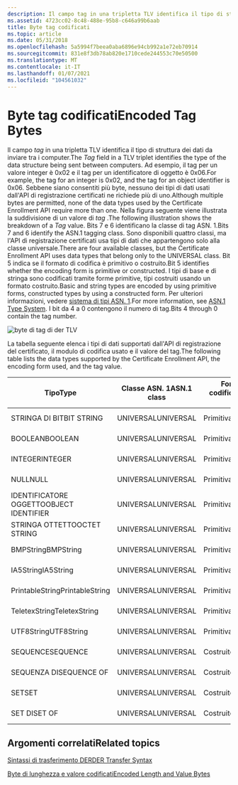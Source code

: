 ```yaml
---
description: Il campo tag in una tripletta TLV identifica il tipo di struttura dei dati da inviare tra i computer.
ms.assetid: 4723cc02-8c48-488e-95b8-c646a99b6aab
title: Byte tag codificati
ms.topic: article
ms.date: 05/31/2018
ms.openlocfilehash: 5a5994f7beea0aba6896e94cb992a1e72eb70914
ms.sourcegitcommit: 831e8f3db78ab820e1710cede244553c70e50500
ms.translationtype: MT
ms.contentlocale: it-IT
ms.lasthandoff: 01/07/2021
ms.locfileid: "104561032"
---
```

# <a name="encoded-tag-bytes"></a><span data-ttu-id="120f6-103">Byte tag codificati</span><span class="sxs-lookup"><span data-stu-id="120f6-103">Encoded Tag Bytes</span></span>

<span data-ttu-id="120f6-104">Il campo *tag* in una tripletta TLV identifica il tipo di struttura dei dati da inviare tra i computer.</span><span class="sxs-lookup"><span data-stu-id="120f6-104">The *Tag* field in a TLV triplet identifies the type of the data structure being sent between computers.</span></span> <span data-ttu-id="120f6-105">Ad esempio, il tag per un valore integer è 0x02 e il tag per un identificatore di oggetto è 0x06.</span><span class="sxs-lookup"><span data-stu-id="120f6-105">For example, the tag for an integer is 0x02, and the tag for an object identifier is 0x06.</span></span> <span data-ttu-id="120f6-106">Sebbene siano consentiti più byte, nessuno dei tipi di dati usati dall'API di registrazione certificati ne richiede più di uno.</span><span class="sxs-lookup"><span data-stu-id="120f6-106">Although multiple bytes are permitted, none of the data types used by the Certificate Enrollment API require more than one.</span></span> <span data-ttu-id="120f6-107">Nella figura seguente viene illustrata la suddivisione di un valore di *tag* .</span><span class="sxs-lookup"><span data-stu-id="120f6-107">The following illustration shows the breakdown of a *Tag* value.</span></span> <span data-ttu-id="120f6-108">Bits 7 e 6 identificano la classe di tag ASN. 1.</span><span class="sxs-lookup"><span data-stu-id="120f6-108">Bits 7 and 6 identify the ASN.1 tagging class.</span></span> <span data-ttu-id="120f6-109">Sono disponibili quattro classi, ma l'API di registrazione certificati usa tipi di dati che appartengono solo alla classe universale.</span><span class="sxs-lookup"><span data-stu-id="120f6-109">There are four available classes, but the Certificate Enrollment API uses data types that belong only to the UNIVERSAL class.</span></span> <span data-ttu-id="120f6-110">Bit 5 indica se il formato di codifica è primitivo o costruito.</span><span class="sxs-lookup"><span data-stu-id="120f6-110">Bit 5 identifies whether the encoding form is primitive or constructed.</span></span> <span data-ttu-id="120f6-111">I tipi di base e di stringa sono codificati tramite forme primitive, tipi costruiti usando un formato costruito.</span><span class="sxs-lookup"><span data-stu-id="120f6-111">Basic and string types are encoded by using primitive forms, constructed types by using a constructed form.</span></span> <span data-ttu-id="120f6-112">Per ulteriori informazioni, vedere [sistema di tipi ASN. 1](about-asn-1-type-system.md).</span><span class="sxs-lookup"><span data-stu-id="120f6-112">For more information, see [ASN.1 Type System](about-asn-1-type-system.md).</span></span> <span data-ttu-id="120f6-113">I bit da 4 a 0 contengono il numero di tag.</span><span class="sxs-lookup"><span data-stu-id="120f6-113">Bits 4 through 0 contain the tag number.</span></span>

![byte di tag di der TLV](images/der-tlv-tagbyte.png)

<span data-ttu-id="120f6-115">La tabella seguente elenca i tipi di dati supportati dall'API di registrazione del certificato, il modulo di codifica usato e il valore del tag.</span><span class="sxs-lookup"><span data-stu-id="120f6-115">The following table lists the data types supported by the Certificate Enrollment API, the encoding form used, and the tag value.</span></span>

| <span data-ttu-id="120f6-116">Tipo</span><span class="sxs-lookup"><span data-stu-id="120f6-116">Type</span></span>              | <span data-ttu-id="120f6-117">Classe ASN. 1</span><span class="sxs-lookup"><span data-stu-id="120f6-117">ASN.1 class</span></span> | <span data-ttu-id="120f6-118">Formato di codifica</span><span class="sxs-lookup"><span data-stu-id="120f6-118">Encoding form</span></span> | <span data-ttu-id="120f6-119">Valore del tag</span><span class="sxs-lookup"><span data-stu-id="120f6-119">Tag value</span></span>                             |
|-------------------|-------------|---------------|---------------------------------------|
| <span data-ttu-id="120f6-120">STRINGA DI BIT</span><span class="sxs-lookup"><span data-stu-id="120f6-120">BIT STRING</span></span>        | <span data-ttu-id="120f6-121">UNIVERSAL</span><span class="sxs-lookup"><span data-stu-id="120f6-121">UNIVERSAL</span></span>   | <span data-ttu-id="120f6-122">Primitiva</span><span class="sxs-lookup"><span data-stu-id="120f6-122">Primitive</span></span>     | <span data-ttu-id="120f6-123">00000011</span><span class="sxs-lookup"><span data-stu-id="120f6-123">00000011</span></span><br/> <span data-ttu-id="120f6-124">0x03</span><span class="sxs-lookup"><span data-stu-id="120f6-124">(0x03)</span></span><br/> |
| <span data-ttu-id="120f6-125">BOOLEAN</span><span class="sxs-lookup"><span data-stu-id="120f6-125">BOOLEAN</span></span>           | <span data-ttu-id="120f6-126">UNIVERSAL</span><span class="sxs-lookup"><span data-stu-id="120f6-126">UNIVERSAL</span></span>   | <span data-ttu-id="120f6-127">Primitiva</span><span class="sxs-lookup"><span data-stu-id="120f6-127">Primitive</span></span>     | <span data-ttu-id="120f6-128">00000001</span><span class="sxs-lookup"><span data-stu-id="120f6-128">00000001</span></span><br/> <span data-ttu-id="120f6-129">0x01</span><span class="sxs-lookup"><span data-stu-id="120f6-129">(0x01)</span></span><br/> |
| <span data-ttu-id="120f6-130">INTEGER</span><span class="sxs-lookup"><span data-stu-id="120f6-130">INTEGER</span></span>           | <span data-ttu-id="120f6-131">UNIVERSAL</span><span class="sxs-lookup"><span data-stu-id="120f6-131">UNIVERSAL</span></span>   | <span data-ttu-id="120f6-132">Primitiva</span><span class="sxs-lookup"><span data-stu-id="120f6-132">Primitive</span></span>     | <span data-ttu-id="120f6-133">00000010</span><span class="sxs-lookup"><span data-stu-id="120f6-133">00000010</span></span><br/> <span data-ttu-id="120f6-134">0x02</span><span class="sxs-lookup"><span data-stu-id="120f6-134">(0x02)</span></span><br/> |
| <span data-ttu-id="120f6-135">NULL</span><span class="sxs-lookup"><span data-stu-id="120f6-135">NULL</span></span>              | <span data-ttu-id="120f6-136">UNIVERSAL</span><span class="sxs-lookup"><span data-stu-id="120f6-136">UNIVERSAL</span></span>   | <span data-ttu-id="120f6-137">Primitiva</span><span class="sxs-lookup"><span data-stu-id="120f6-137">Primitive</span></span>     | <span data-ttu-id="120f6-138">00000101</span><span class="sxs-lookup"><span data-stu-id="120f6-138">00000101</span></span><br/> <span data-ttu-id="120f6-139">0x05</span><span class="sxs-lookup"><span data-stu-id="120f6-139">(0x05)</span></span><br/> |
| <span data-ttu-id="120f6-140">IDENTIFICATORE OGGETTO</span><span class="sxs-lookup"><span data-stu-id="120f6-140">OBJECT IDENTIFIER</span></span> | <span data-ttu-id="120f6-141">UNIVERSAL</span><span class="sxs-lookup"><span data-stu-id="120f6-141">UNIVERSAL</span></span>   | <span data-ttu-id="120f6-142">Primitiva</span><span class="sxs-lookup"><span data-stu-id="120f6-142">Primitive</span></span>     | <span data-ttu-id="120f6-143">00000110</span><span class="sxs-lookup"><span data-stu-id="120f6-143">00000110</span></span><br/> <span data-ttu-id="120f6-144">0x06</span><span class="sxs-lookup"><span data-stu-id="120f6-144">(0x06)</span></span><br/> |
| <span data-ttu-id="120f6-145">STRINGA OTTETTO</span><span class="sxs-lookup"><span data-stu-id="120f6-145">OCTET STRING</span></span>      | <span data-ttu-id="120f6-146">UNIVERSAL</span><span class="sxs-lookup"><span data-stu-id="120f6-146">UNIVERSAL</span></span>   | <span data-ttu-id="120f6-147">Primitiva</span><span class="sxs-lookup"><span data-stu-id="120f6-147">Primitive</span></span>     | <span data-ttu-id="120f6-148">00000100</span><span class="sxs-lookup"><span data-stu-id="120f6-148">00000100</span></span><br/> <span data-ttu-id="120f6-149">0x04</span><span class="sxs-lookup"><span data-stu-id="120f6-149">(0x04)</span></span><br/> |
| <span data-ttu-id="120f6-150">BMPString</span><span class="sxs-lookup"><span data-stu-id="120f6-150">BMPString</span></span>         | <span data-ttu-id="120f6-151">UNIVERSAL</span><span class="sxs-lookup"><span data-stu-id="120f6-151">UNIVERSAL</span></span>   | <span data-ttu-id="120f6-152">Primitiva</span><span class="sxs-lookup"><span data-stu-id="120f6-152">Primitive</span></span>     | <span data-ttu-id="120f6-153">00011110</span><span class="sxs-lookup"><span data-stu-id="120f6-153">00011110</span></span><br/> <span data-ttu-id="120f6-154">0x1E</span><span class="sxs-lookup"><span data-stu-id="120f6-154">(0x1E)</span></span><br/> |
| <span data-ttu-id="120f6-155">IA5String</span><span class="sxs-lookup"><span data-stu-id="120f6-155">IA5String</span></span>         | <span data-ttu-id="120f6-156">UNIVERSAL</span><span class="sxs-lookup"><span data-stu-id="120f6-156">UNIVERSAL</span></span>   | <span data-ttu-id="120f6-157">Primitiva</span><span class="sxs-lookup"><span data-stu-id="120f6-157">Primitive</span></span>     | <span data-ttu-id="120f6-158">00010110</span><span class="sxs-lookup"><span data-stu-id="120f6-158">00010110</span></span><br/> <span data-ttu-id="120f6-159">0x16</span><span class="sxs-lookup"><span data-stu-id="120f6-159">(0x16)</span></span><br/> |
| <span data-ttu-id="120f6-160">PrintableString</span><span class="sxs-lookup"><span data-stu-id="120f6-160">PrintableString</span></span>   | <span data-ttu-id="120f6-161">UNIVERSAL</span><span class="sxs-lookup"><span data-stu-id="120f6-161">UNIVERSAL</span></span>   | <span data-ttu-id="120f6-162">Primitiva</span><span class="sxs-lookup"><span data-stu-id="120f6-162">Primitive</span></span>     | <span data-ttu-id="120f6-163">00010011</span><span class="sxs-lookup"><span data-stu-id="120f6-163">00010011</span></span><br/> <span data-ttu-id="120f6-164">0x13</span><span class="sxs-lookup"><span data-stu-id="120f6-164">(0x13)</span></span><br/> |
| <span data-ttu-id="120f6-165">TeletexString</span><span class="sxs-lookup"><span data-stu-id="120f6-165">TeletexString</span></span>     | <span data-ttu-id="120f6-166">UNIVERSAL</span><span class="sxs-lookup"><span data-stu-id="120f6-166">UNIVERSAL</span></span>   | <span data-ttu-id="120f6-167">Primitiva</span><span class="sxs-lookup"><span data-stu-id="120f6-167">Primitive</span></span>     | <span data-ttu-id="120f6-168">00010100</span><span class="sxs-lookup"><span data-stu-id="120f6-168">00010100</span></span><br/> <span data-ttu-id="120f6-169">0x14</span><span class="sxs-lookup"><span data-stu-id="120f6-169">(0x14)</span></span><br/> |
| <span data-ttu-id="120f6-170">UTF8String</span><span class="sxs-lookup"><span data-stu-id="120f6-170">UTF8String</span></span>        | <span data-ttu-id="120f6-171">UNIVERSAL</span><span class="sxs-lookup"><span data-stu-id="120f6-171">UNIVERSAL</span></span>   | <span data-ttu-id="120f6-172">Primitiva</span><span class="sxs-lookup"><span data-stu-id="120f6-172">Primitive</span></span>     | <span data-ttu-id="120f6-173">00001100</span><span class="sxs-lookup"><span data-stu-id="120f6-173">00001100</span></span><br/> <span data-ttu-id="120f6-174">0X0C</span><span class="sxs-lookup"><span data-stu-id="120f6-174">(0x0C)</span></span><br/> |
| <span data-ttu-id="120f6-175">SEQUENCE</span><span class="sxs-lookup"><span data-stu-id="120f6-175">SEQUENCE</span></span>          | <span data-ttu-id="120f6-176">UNIVERSAL</span><span class="sxs-lookup"><span data-stu-id="120f6-176">UNIVERSAL</span></span>   | <span data-ttu-id="120f6-177">Costruito</span><span class="sxs-lookup"><span data-stu-id="120f6-177">Constructed</span></span>   | <span data-ttu-id="120f6-178">00110000</span><span class="sxs-lookup"><span data-stu-id="120f6-178">00110000</span></span><br/> <span data-ttu-id="120f6-179">0x30</span><span class="sxs-lookup"><span data-stu-id="120f6-179">(0x30)</span></span><br/> |
| <span data-ttu-id="120f6-180">SEQUENZA DI</span><span class="sxs-lookup"><span data-stu-id="120f6-180">SEQUENCE OF</span></span>       | <span data-ttu-id="120f6-181">UNIVERSAL</span><span class="sxs-lookup"><span data-stu-id="120f6-181">UNIVERSAL</span></span>   | <span data-ttu-id="120f6-182">Costruito</span><span class="sxs-lookup"><span data-stu-id="120f6-182">Constructed</span></span>   | <span data-ttu-id="120f6-183">00110000</span><span class="sxs-lookup"><span data-stu-id="120f6-183">00110000</span></span><br/> <span data-ttu-id="120f6-184">0x30</span><span class="sxs-lookup"><span data-stu-id="120f6-184">(0x30)</span></span><br/> |
| <span data-ttu-id="120f6-185">SET</span><span class="sxs-lookup"><span data-stu-id="120f6-185">SET</span></span>               | <span data-ttu-id="120f6-186">UNIVERSAL</span><span class="sxs-lookup"><span data-stu-id="120f6-186">UNIVERSAL</span></span>   | <span data-ttu-id="120f6-187">Costruito</span><span class="sxs-lookup"><span data-stu-id="120f6-187">Constructed</span></span>   | <span data-ttu-id="120f6-188">00110001</span><span class="sxs-lookup"><span data-stu-id="120f6-188">00110001</span></span><br/> <span data-ttu-id="120f6-189">0x31</span><span class="sxs-lookup"><span data-stu-id="120f6-189">(0x31)</span></span><br/> |
| <span data-ttu-id="120f6-190">SET DI</span><span class="sxs-lookup"><span data-stu-id="120f6-190">SET OF</span></span>            | <span data-ttu-id="120f6-191">UNIVERSAL</span><span class="sxs-lookup"><span data-stu-id="120f6-191">UNIVERSAL</span></span>   | <span data-ttu-id="120f6-192">Costruito</span><span class="sxs-lookup"><span data-stu-id="120f6-192">Constructed</span></span>   | <span data-ttu-id="120f6-193">00110001</span><span class="sxs-lookup"><span data-stu-id="120f6-193">00110001</span></span><br/> <span data-ttu-id="120f6-194">0x31</span><span class="sxs-lookup"><span data-stu-id="120f6-194">(0x31)</span></span><br/> |



 

## <a name="related-topics"></a><span data-ttu-id="120f6-195">Argomenti correlati</span><span class="sxs-lookup"><span data-stu-id="120f6-195">Related topics</span></span>

<dl> <dt>

[<span data-ttu-id="120f6-196">Sintassi di trasferimento DER</span><span class="sxs-lookup"><span data-stu-id="120f6-196">DER Transfer Syntax</span></span>](about-der-transfer-syntax.md)
</dt> <dt>

[<span data-ttu-id="120f6-197">Byte di lunghezza e valore codificati</span><span class="sxs-lookup"><span data-stu-id="120f6-197">Encoded Length and Value Bytes</span></span>](about-encoded-length-and-value-bytes.md)
</dt> </dl>

 

 




